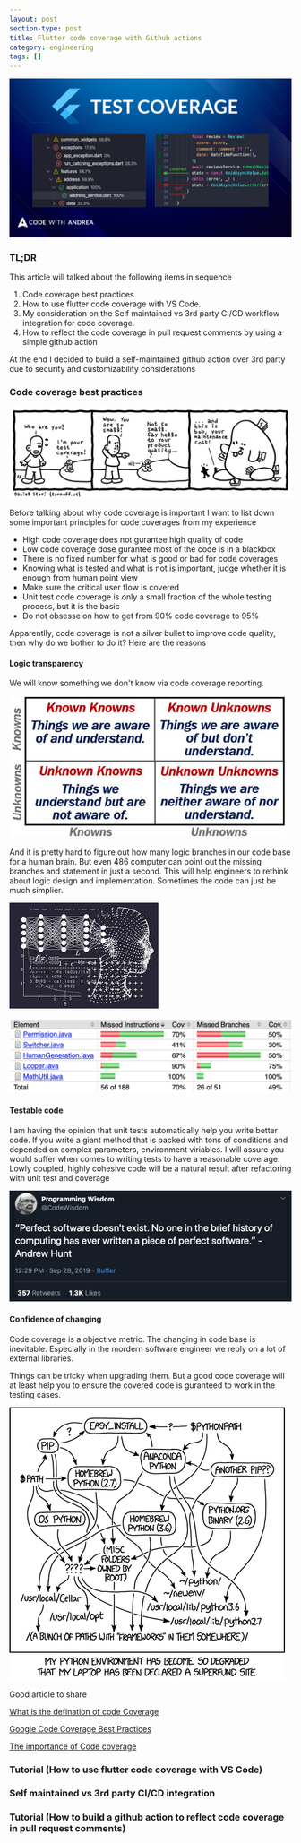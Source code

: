 ```yaml
---
layout: post
section-type: post
title: Flutter code coverage with Github actions
category: engineering
tags: []
---
```


![image](/img/flutter-test-coverage-header.png)

### TL;DR

This article will talked about the following items in sequence

1. Code coverage best practices
2. How to use flutter code coverage with VS Code.
3. My consideration on the Self maintained vs 3rd party CI/CD workflow integration for code coverage.
4. How to reflect the code coverage in pull request comments by using a simple github action

At the end I decided to build a self-maintained github action over 3rd party due to security and customizability considerations

### Code coverage best practices

![image](/img/code-coverage-matters.png)

Before talking about why code coverage is important I want to list down some important principles for code coverages from my experience

- High code coverage does not gurantee high quality of code
- Low code coverage dose gurantee most of the code is in a blackbox
- There is no fixed number for what is good or bad for code coverages
- Knowing what is tested and what is not is important, judge whether it is enough from human point view
- Make sure the critical user flow is covered
- Unit test code coverage is only a small fraction of the whole testing process, but it is the basic
- Do not obsesse on how to get from 90% code coverage to 95%

Apparentlly, code coverage is not a silver bullet to improve code quality, then why do we bother to do it? Here are the reasons

#### Logic transparency

We will know something we don't know via code coverage reporting.

![image](/img/dont-know.png)

And it is pretty hard to figure out how many logic branches in our code base for a human brain. But even 486 computer can point out the missing branches and statement in just a second. This will help engineers to rethink about logic design and implementation. Sometimes the code can just be much simplier.

![image](/img/logic-complexity.jpeg)

![image](/img/missing-branches.png)

#### Testable code

I am having the opinion that unit tests automatically help you write better code. If you write a giant method that is packed with tons of conditions and depended on complex parameters, environment viriables. I will assure you would suffer when comes to writing tests to have a reasonable coverage. Lowly coupled, highly cohesive code will be a natural result after refactoring with unit test and coverage

![image](/img/perfect-software-twitter.png)

#### Confidence of changing

Code coverage is a objective metric. The changing in code base is inevitable. Especially in the mordern software engineer we reply on a lot of external libraries.

Things can be tricky when upgrading them. But a good code coverage will at least help you to ensure the covered code is guranteed to work in the testing cases.

![image](/img/depend-hell.png)

Good article to share

[What is the defination of code Coverage](https://en.wikipedia.org/wiki/Code_coverage)

[Google Code Coverage Best Practices](https://testing.googleblog.com/2020/08/code-coverage-best-practices.html)

[The importance of Code coverage](https://blog.cloudboost.io/the-importance-of-code-coverage-9b4d513f39b4)

### Tutorial (How to use flutter code coverage with VS Code)

### Self maintained vs 3rd party CI/CD integration

### Tutorial (How to build a github action to reflect code coverage in pull request comments)
